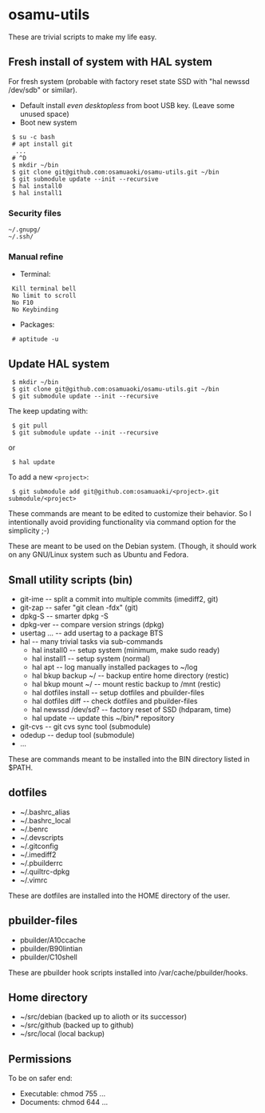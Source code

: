 # osamu-utils
<!---
vim:se tw=78 ai si sts=4 et:
-->

These are trivial scripts to make my life easy.

## Fresh install of system with HAL system

For fresh system (probable with factory reset state SSD with 
"hal newssd /dev/sdb" or similar).

* Default install *even desktopless* from boot USB key.
  (Leave some unused space)
* Boot new system

```
 $ su -c bash
 # apt install git
  ...
 # ^D
 $ mkdir ~/bin
 $ git clone git@github.com:osamuaoki/osamu-utils.git ~/bin
 $ git submodule update --init --recursive
 $ hal install0
 $ hal install1
```

### Security files

```
~/.gnupg/
~/.ssh/
```

### Manual refine

* Terminal:

```
 Kill terminal bell
 No limit to scroll
 No F10
 No Keybinding
```

* Packages:

```
 # aptitude -u
```


## Update HAL system

```
 $ mkdir ~/bin
 $ git clone git@github.com:osamuaoki/osamu-utils.git ~/bin
 $ git submodule update --init --recursive
```

The keep updating with:
```
 $ git pull
 $ git submodule update --init --recursive
```
or
```
 $ hal update
```

To add a new ```<project>```:
```
 $ git submodule add git@github.com:osamuaoki/<project>.git submodule/<project>
```

These commands are meant to be edited to customize their behavior.  So I
intentionally avoid providing functionality via command option for the
simplicity ;-)

These are meant to be used on the Debian system.  (Though, it should work on
any GNU/Linux system such as Ubuntu and Fedora.

## Small utility scripts (bin)

*   git-ime     -- split a commit into multiple commits (imediff2, git)
*   git-zap     -- safer "git clean -fdx"               (git)
*   dpkg-S      -- smarter dpkg -S
*   dpkg-ver    -- compare version strings              (dpkg)
*   usertag ... -- add usertag to a package BTS
*   hal         -- many trivial tasks via sub-commands
    * hal install0          -- setup system (minimum, make sudo ready)
    * hal install1          -- setup system (normal)
    * hal apt               -- log manually installed packages to ~/log
    * hal bkup backup ~/    -- backup entire home directory (restic)
    * hal bkup mount ~/     -- mount restic backup to /mnt (restic)
    * hal dotfiles install  -- setup dotfiles and pbuilder-files
    * hal dotfiles diff     -- check dotfiles and pbuilder-files
    * hal newssd  /dev/sd?  -- factory reset of SSD (hdparam, time)
    * hal update            -- update this ~/bin/* repository
*   git-cvs     -- git cvs sync tool (submodule)
*   odedup      -- dedup tool (submodule)
* ...

These are commands meant to be installed into the BIN directory listed in
$PATH.

## dotfiles

*   ~/.bashrc_alias
*   ~/.bashrc_local
*   ~/.benrc
*   ~/.devscripts
*   ~/.gitconfig
*   ~/.imediff2
*   ~/.pbuilderrc
*   ~/.quiltrc-dpkg
*   ~/.vimrc

These are dotfiles are installed into the HOME directory of the user. 

## pbuilder-files

*   pbuilder/A10ccache
*   pbuilder/B90lintian
*   pbuilder/C10shell

These are pbuilder hook scripts installed into /var/cache/pbuilder/hooks.

## Home directory

*   ~/src/debian (backed up to alioth or its successor)
*   ~/src/github (backed up to github)
*   ~/src/local  (local backup)

## Permissions

To be on safer end:

* Executable: chmod 755 ...
* Documents:  chmod 644 ...
